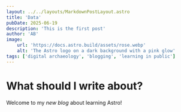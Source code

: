 ```yaml
---
layout: ../../layouts/MarkdownPostLayout.astro
title: 'Data'
pubDate: 2025-06-19
description: 'This is the first post'
author: 'AB'
image:
    url: 'https://docs.astro.build/assets/rose.webp'
    alt: 'The Astro logo on a dark background with a pink glow'
tags: ['digital archaeology', 'blogging', 'learning in public']
---
```

# What should I write about?

Welcome to my _new blog_ about learning Astro!